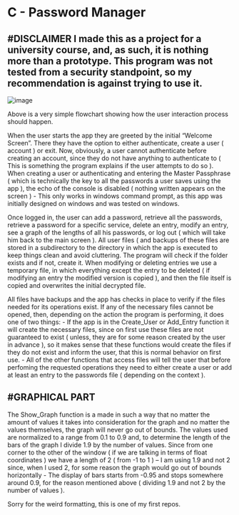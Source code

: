 # C - Password Manager

#DISCLAIMER
I made this as a project for a university course, and, as such, it is nothing more than a prototype. This program was not tested from a security standpoint, so my recommendation is against trying to use it.
-----------------------------------------------------------------------

![image](https://user-images.githubusercontent.com/103068026/195428149-b27a11c1-0d2c-44d2-80a3-83bcb09938a7.png)

  Above is a very simple flowchart showing how the user interaction process should happen. 
  
  When the user starts the app they are greeted by the initial “Welcome Screen”. There they have the option to either authenticate, create a user ( account ) or exit. Now, obviously, a user cannot authenticate before creating an account, since they do not have anything to authenticate to ( This is something the program explains if the user attempts to do so ). When creating a user or authenticating and entering the Master Passphrase ( which is technically the key to all the passwords a user saves using the app ), the echo of the console is disabled ( nothing written appears on the screen ) - This only works in windows command prompt, as this app was initially designed on windows and was tested on windows.

  Once logged in, the user can add a password, retrieve all the passwords, retrieve a password for a specific service, delete an  entry, modify an entry, see a graph of the lengths of all his passwords, or log out ( which will take him back to the main screen ). All user files ( and backups of these files are stored in a subdirectory to the directory in which the app is executed to keep things clean and avoid cluttering. The program will check if the folder exists and if not, create it.  When modifying or deleting entries we use a temporary file, in which everything except the entry to be deleted ( if modifying an entry the modified version is copied ), and then the file itself is copied and overwrites the initial decrypted file.

  All files have backups and the app has checks in place to verify if the files needed for its operations exist. If any of the necessary files cannot be opened, then, depending on the action the program is performing, it does one of two things: 
    -	If the app is in the Create_User or Add_Entry function it will create the necessary files, since on first use these files are not guaranteed to exist ( unless, they are for some reason created by the user in advance ), so it makes sense that these functions would create the files if they do not exist and inform the user, that this is normal behavior on first use. 
    -	All of the other functions that access files will tell the user that before perfoming the requested operations they need to either create a user or add at least an entry to the passwords file ( depending on the context ).
  

#GRAPHICAL PART
----------------
  
  The Show_Graph function is a made in such a way that no matter the amount of values it takes into consideration for the graph and no matter the values themselves, the graph will never go out of bounds. The values used are normalized to a range from 0.1 to 0.9 and, to determine the length of the bars of the graph I divide 1.9 by the number of values. Since from one corner to the other of the window ( if we are talking in terms of float coordinates ) we have a length of 2 ( from -1 to 1 ) – I am using 1.9 and not 2 since, when I used 2, for some reason the graph would go out of bounds horizontally - The display of bars starts from -0.95 and stops somewhere around 0.9, for the reason mentioned above ( dividing 1.9 and not 2 by the number of values ).
  
  
  
  Sorry for the weird formatting, this is one of my first repos.
